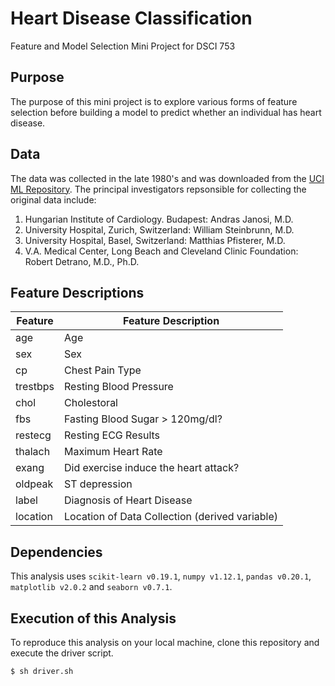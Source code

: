 # Heart Disease Classification
Feature and Model Selection Mini Project for DSCI 753

## Purpose
The purpose of this mini project is to explore various forms of feature selection before building a model to predict whether an individual has heart disease. 

## Data
The data was collected in the late 1980's and was downloaded from the [UCI ML Repository](http://archive.ics.uci.edu/ml/datasets/heart+Disease). The principal investigators repsonsible for collecting the original data include:

 1. Hungarian Institute of Cardiology. Budapest: Andras Janosi, M.D.
 2. University Hospital, Zurich, Switzerland: William Steinbrunn, M.D.
 3. University Hospital, Basel, Switzerland: Matthias Pfisterer, M.D.
 4. V.A. Medical Center, Long Beach and Cleveland Clinic Foundation: Robert Detrano, M.D., Ph.D.

 ## Feature Descriptions 
 | Feature |  Feature Description  |
 |---------|-----------------------|
 | age | Age|
 | sex | Sex |
 | cp | Chest Pain Type |
 | trestbps| Resting Blood Pressure|
 | chol |Cholestoral |
 | fbs | Fasting Blood Sugar > 120mg/dl?|
 | restecg | Resting ECG Results| 
 |thalach |Maximum Heart Rate | 
 |exang | Did exercise induce the heart attack?| 
 | oldpeak|ST depression |
 |label | Diagnosis of Heart Disease|
 | location | Location of Data Collection (derived variable)|  
 
 ## Dependencies
 This analysis uses `scikit-learn v0.19.1`, `numpy v1.12.1`, `pandas v0.20.1`,
`matplotlib v2.0.2` and `seaborn v0.7.1`.
 
 ## Execution of this Analysis 
 To reproduce this analysis on your local machine, clone this repository and execute the driver script.
 
 `$ sh driver.sh`